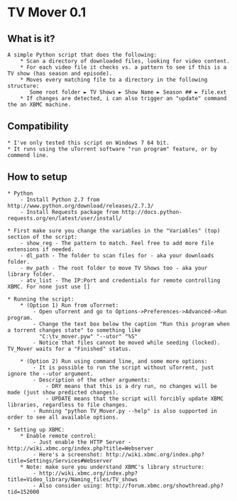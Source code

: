 TV Mover 0.1
============

What is it?
-------------------------------
	A simple Python script that does the following:
		* Scan a directory of downloaded files, looking for video content.
		* For each video file it checks vs. a pattern to see if this is a TV show (has season and episode).
		* Moves every matching file to a directory in the following structure:
		   Some root folder ► TV Shows ► Show Name ► Season ## ► file.ext
		* If changes are detected, i can also trigger an "update" command the an XBMC machine.

Compatibility
-------------------------------
	* I've only tested this script on Windows 7 64 bit.
	* It runs using the uTorrent software "run program" feature, or by commend line.

How to setup
-------------------------------
	* Python
		- Install Python 2.7 from http://www.python.org/download/releases/2.7.3/
		- Install Requests package from http://docs.python-requests.org/en/latest/user/install/

	* First make sure you change the variables in the "Variables" (top) section of the script:
		- show_reg - The pattern to match. Feel free to add more file extensions if needed.
		- dl_path - The folder to scan files for - aka your downloads folder.
		- mv_path - The root folder to move TV Shows too - aka your library folder.
		- atv_list - The IP:Port and credentials for remote controlling XBMC. For none just use []
	
	* Running the script:	
		* (Option 1) Run from uTorrnet:	
			- Open uTorrent and go to Options->Preferences->Advanced->Run program.
			- Change the text box below the caption "Run this program when a torrent changes state" to something like
			  "C:\tv_mover.pyw" "--utor" "%S"
			- Notice that files cannot be moved while seeding (locked). TV_Mover waits for a "Finished" status.
			
		* (Option 2) Run using command line, and some more options:
			- It is possible to run the script without uTorrent, just ignore the --utor argument.
			- Description of the other arguments:
				- DRY means that this is a dry run, no changes will be made (just show predicted changes).
				- UPDATE means that the script will forcibly update XBMC libraries, regardless to file changes.
			- Running "python TV_Mover.py --help" is also supported in order to see all available options.
		
	* Setting up XBMC:
		* Enable remote control:
			- Just enable the HTTP Server - http://wiki.xbmc.org/index.php?title=Webserver
			- Here's a screenshot: http://wiki.xbmc.org/index.php?title=Settings/Services#Webserver
		* Note: make sure you understand XBMC's library structure:
			- http://wiki.xbmc.org/index.php?title=Video_library/Naming_files/TV_shows
			- Also consider using: http://forum.xbmc.org/showthread.php?tid=152000
